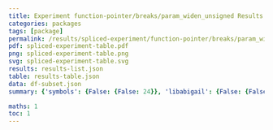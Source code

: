 ```yaml
---
title: Experiment function-pointer/breaks/param_widen_unsigned Results
categories: packages
tags: [package]
permalink: /results/spliced-experiment/function-pointer/breaks/param_widen_unsigned/
pdf: spliced-experiment-table.pdf
png: spliced-experiment-table.png
svg: spliced-experiment-table.svg
results: results-list.json
table: results-table.json
data: df-subset.json
summary: {'symbols': {False: {False: 24}}, 'libabigail': {False: {False: 12}}, 'abi-laboratory': {False: {False: 12}}}

maths: 1
toc: 1
---
```

